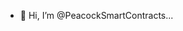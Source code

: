 - 👋 Hi, I’m @PeacockSmartContracts...

<!---
PeacockSmartContracts/PeacockSmartContracts is a ✨ special ✨ repository because its `README.md` (this file) appears on your GitHub profile.
You can click the Preview link to take a look at your changes.
--->
